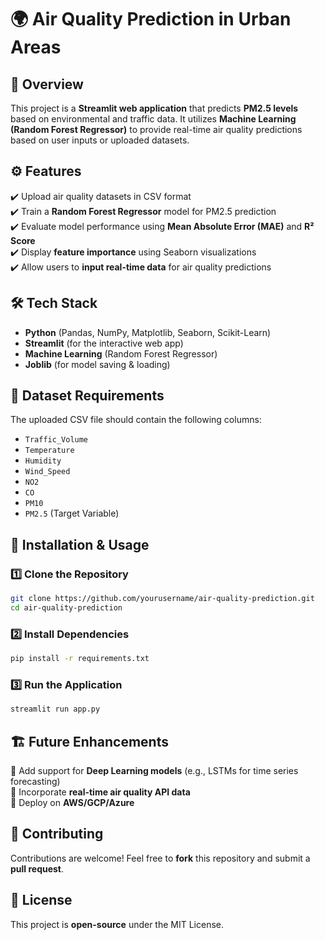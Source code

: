 # 🌍 Air Quality Prediction in Urban Areas  

## 📌 Overview  
This project is a **Streamlit web application** that predicts **PM2.5 levels** based on environmental and traffic data. It utilizes **Machine Learning (Random Forest Regressor)** to provide real-time air quality predictions based on user inputs or uploaded datasets.  

## ⚙️ Features  
✔️ Upload air quality datasets in CSV format  
✔️ Train a **Random Forest Regressor** model for PM2.5 prediction  
✔️ Evaluate model performance using **Mean Absolute Error (MAE)** and **R² Score**  
✔️ Display **feature importance** using Seaborn visualizations  
✔️ Allow users to **input real-time data** for air quality predictions  

## 🛠 Tech Stack  
- **Python** (Pandas, NumPy, Matplotlib, Seaborn, Scikit-Learn)  
- **Streamlit** (for the interactive web app)  
- **Machine Learning** (Random Forest Regressor)  
- **Joblib** (for model saving & loading)  

## 📂 Dataset Requirements  
The uploaded CSV file should contain the following columns:  
- `Traffic_Volume`  
- `Temperature`  
- `Humidity`  
- `Wind_Speed`  
- `NO2`  
- `CO`  
- `PM10`  
- `PM2.5` (Target Variable)  

## 🚀 Installation & Usage  

### 1️⃣ Clone the Repository  
```bash
git clone https://github.com/yourusername/air-quality-prediction.git
cd air-quality-prediction
```

### 2️⃣ Install Dependencies  
```bash
pip install -r requirements.txt
```

### 3️⃣ Run the Application  
```bash
streamlit run app.py
```

## 🏗 Future Enhancements  
🔹 Add support for **Deep Learning models** (e.g., LSTMs for time series forecasting)  
🔹 Incorporate **real-time air quality API data**  
🔹 Deploy on **AWS/GCP/Azure**  

## 🤝 Contributing  
Contributions are welcome! Feel free to **fork** this repository and submit a **pull request**.  

## 📜 License  
This project is **open-source** under the MIT License.  
